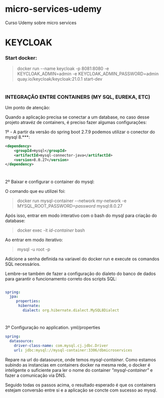 # micro-services-udemy
Curso Udemy sobre micro services

#

# KEYCLOAK


### Start docker:
> docker run --name keycloak -p 8081:8080 -e KEYCLOAK_ADMIN=admin -e KEYCLOAK_ADMIN_PASSWORD=admin quay.io/keycloak/keycloak:21.0.1 start-dev

# 

### INTEGRAÇÃO ENTRE CONTAINERS (MY SQL, EUREKA, ETC)

Um ponto de atenção:

Quando a aplicação precisa se conectar a um database, no caso desse projeto atravéz de containers, é preciso fazer algumas configurações:


1º - A partir da versão do spring boot 2.7.9 podemos utilizar o conector do mysql 8.***:
```pom.xml
<dependency>
	<groupId>mysql</groupId>
	<artifactId>mysql-connector-java</artifactId>
	<version>8.0.27</version>
</dependency>
```
#

2º Baixar e configurar o container do mysql:

O comando que eu utilizei foi:

> docker run mysql-container --network my-network -e MYSQL_ROOT_PASSWORD=*password* mysql:8.0.27

Após isso, entrar em modo interativo com o bash do mysql para criação do database:

> docker exec -it *id-container* bash

Ao entrar em modo iterativo:
>  mysql -u root -p

Adicione a senha definida na variavel do docker run e execute os comandos SQL necessários.

Lembre-se também de fazer a configuração do dialeto do banco de dados para garantir o funcionamento correto dos scripts SQL:

```yml 

spring:
  jpa:
     properties:
      hibernate:
        dialect: org.hibernate.dialect.MySQL8Dialect

```

#

3º Configuração no application. yml/properties

```yml
spring:
  datasource:
    driver-class-name: com.mysql.cj.jdbc.Driver
    url: jdbc:mysql://mysql-container:3306/dbmicroservices
```

Repare na url do datasource, onde temos *mysql-container*. Como estamos subindo as instancias em containers docker na mesma rede, o docker é inteligente o suficiente para ler o nome do container *"mysql-container"* e fazer a comunicação via DNS.

Seguido todas os passos acima, o resultado esperado é que os containers estejam conversão entre si e a aplicação se concte com sucesso ao mysql.




